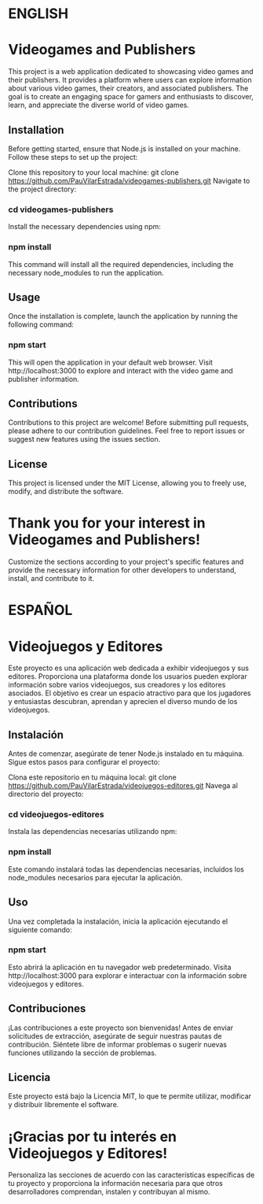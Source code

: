 # ENGLISH
# Videogames and Publishers
This project is a web application dedicated to showcasing video games and their publishers. It provides a platform where users can explore information about various video games, their creators, and associated publishers. The goal is to create an engaging space for gamers and enthusiasts to discover, learn, and appreciate the diverse world of video games.

## Installation
Before getting started, ensure that Node.js is installed on your machine. Follow these steps to set up the project:

Clone this repository to your local machine:
git clone https://github.com/PauVilarEstrada/videogames-publishers.git
Navigate to the project directory:
### cd videogames-publishers
Install the necessary dependencies using npm:
### npm install
This command will install all the required dependencies, including the necessary node_modules to run the application.

## Usage
Once the installation is complete, launch the application by running the following command:
### npm start
This will open the application in your default web browser. Visit http://localhost:3000 to explore and interact with the video game and publisher information.

## Contributions
Contributions to this project are welcome! Before submitting pull requests, please adhere to our contribution guidelines. Feel free to report issues or suggest new features using the issues section.

## License
This project is licensed under the MIT License, allowing you to freely use, modify, and distribute the software.

# Thank you for your interest in Videogames and Publishers!

Customize the sections according to your project's specific features and provide the necessary information for other developers to understand, install, and contribute to it.


# ESPAÑOL
# Videojuegos y Editores
Este proyecto es una aplicación web dedicada a exhibir videojuegos y sus editores. Proporciona una plataforma donde los usuarios pueden explorar información sobre varios videojuegos, sus creadores y los editores asociados. El objetivo es crear un espacio atractivo para que los jugadores y entusiastas descubran, aprendan y aprecien el diverso mundo de los videojuegos.

## Instalación
Antes de comenzar, asegúrate de tener Node.js instalado en tu máquina. Sigue estos pasos para configurar el proyecto:

Clona este repositorio en tu máquina local:
git clone https://github.com/PauVilarEstrada/videojuegos-editores.git
Navega al directorio del proyecto:
### cd videojuegos-editores
Instala las dependencias necesarias utilizando npm:
### npm install
Este comando instalará todas las dependencias necesarias, incluidos los node_modules necesarios para ejecutar la aplicación.

## Uso
Una vez completada la instalación, inicia la aplicación ejecutando el siguiente comando:
### npm start
Esto abrirá la aplicación en tu navegador web predeterminado. Visita http://localhost:3000 para explorar e interactuar con la información sobre videojuegos y editores.

## Contribuciones
¡Las contribuciones a este proyecto son bienvenidas! Antes de enviar solicitudes de extracción, asegúrate de seguir nuestras pautas de contribución. Siéntete libre de informar problemas o sugerir nuevas funciones utilizando la sección de problemas.

## Licencia
Este proyecto está bajo la Licencia MIT, lo que te permite utilizar, modificar y distribuir libremente el software.

# ¡Gracias por tu interés en Videojuegos y Editores!
Personaliza las secciones de acuerdo con las características específicas de tu proyecto y proporciona la información necesaria para que otros desarrolladores comprendan, instalen y contribuyan al mismo.
